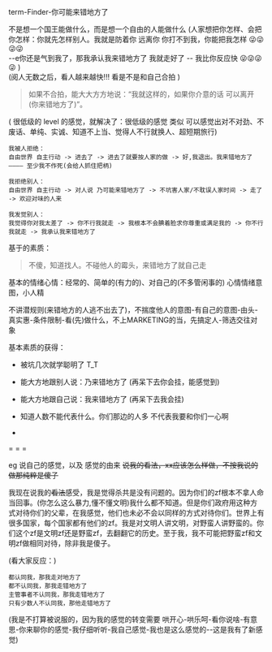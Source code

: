 
term-Finder-你可能来错地方了

不是想一个国王能做什么，而是想一个自由的人能做什么 (人家想把你怎样、会把你怎样：你就先怎样别人。我就是防着你 远离你 你打不到我，你能把我怎样 😜😜😜😜 <br>
--e你还是气到我了，那我承认我来错地方了 我就走好了 -- 我比你反应快 😜😜😜😜 ) <br>
(阅人无数之后，看人越来越快!!! 看是不是和自己合拍 )

> 如果不合拍，能大大方方地说：“我就这样的，如果你介意的话 可以离开 (你来错地方了)”。

( 很低级的 level 的感觉，就解决了：很低级的感觉 类似 可以感觉出对不对劲、不废话、单纯、实诚、知道不上当、觉得人不行就换人、超短期旅行)

```
我被人拒绝：
自由世界 自主行动 -> 进去了 -> 进去了就要按人家的做 -> 好,我退出。我来错地方了 ———— 至少我不作死(会给人抓住把柄)

我拒绝别人：
自由世界 自主行动 -> 对人说 乃可能来错地方了 -> 不坑害人家/不耽误人家时间 -> 走了 -> 欢迎对味的人来

我发觉别人：
我觉得你对我太差了 -> 你不行我就走 -> 我根本不会腆着脸求你尊重或满足我的 -> 你不行我就走 -> 我承认我来错地方了

```


基于的素质：

> 不傻，知道找人。不碰他人的霉头，来错地方了就自己走

基本的情绪心情：经常的、简单的(有力的)、对自己的(不多管闲事的) 心情情绪意图，小人精

不讲潜规则(来错地方的人逃不出去了)，不揣度他人的意图-有自己的意图-由头-真实惠-条件限制-看(先)做什么，不上MARKETING的当，先搞定人-筛选交往对象

基本素质的获得：

- 被坑几次就学聪明了 T_T

- 能大方地跟别人说：乃来错地方了 (再呆下去你会挂，能感觉到)

- 能大方地跟自己说：我来错地方了 (再呆下去我会挂)

- 知道人数不能代表什么。你们那边的人多 不代表我要和你们一心啊



-




= = =

eg 说自己的感觉，以及 感觉的由来 ~~说我的看法，xx应该怎么样做，不按我说的做那纯粹是傻子~~

我现在说我的~~看法~~感受，我是觉得杀共是没有问题的。因为你们的zf根本不拿人命当回事。(你怎么这么暴力,懂不懂文明)我什么都不知道。但是你们政府用这种方式对待你们的父辈，在我感觉，他们也未必不会以同样的方式对待你们。世界上有很多国家，每个国家都有他们的zf。我是对文明人讲文明，对野蛮人讲野蛮的。你们这个zf是文明zf还是野蛮zf，去翻翻它的历史。至于我，我不可能把野蛮zf和文明zf做相同对待，除非我是傻子。

(看大家反应：)
```
都认同我，那我走对地方了
都不认同我，那我走错地方了
主管事者不认同我，那我走错地方了
只有少数人不认同我，那他走错地方了
```

(我是不打算被说服的，因为我的感觉的转变需要 哄开心-哄乐呵-看你说啥-有意思-你来聊你的感觉-我仔细听听-我自己感觉-我也是这么感觉的--这是我有了新感觉)


